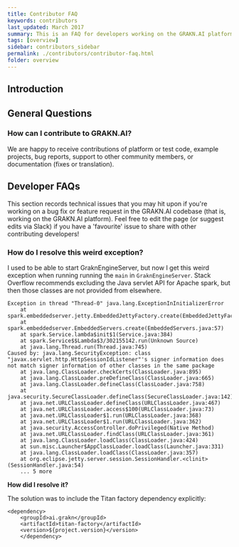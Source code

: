 ```yaml
---
title: Contributor FAQ
keywords: contributors
last_updated: March 2017
summary: This is an FAQ for developers working on the GRAKN.AI platform
tags: [overview]
sidebar: contributors_sidebar
permalink: ./contributors/contributor-faq.html
folder: overview
---
```


## Introduction

## General Questions

### How can I contribute to GRAKN.AI?

We are happy to receive contributions of platform or test code, example projects, bug reports, support to other community members, or documentation (fixes or translation). 


## Developer FAQs

This section records technical issues that you may hit upon if you're working on a bug fix or feature request in the GRAKN.AI codebase (that is, working on the GRAKN.AI platform). Feel free to edit the page (or suggest edits via Slack) if you have a 'favourite' issue to share with other contributing developers!

### How do I resolve this weird exception?

I used to be able to start GraknEngineServer, but now I get this weird exception when running running the `main` in `GraknEngineServer`. Stack Overflow recommends excluding the Java servlet API for Apache spark, but then those classes are not provided from elsewhere. 

```
Exception in thread "Thread-0" java.lang.ExceptionInInitializerError
	at spark.embeddedserver.jetty.EmbeddedJettyFactory.create(EmbeddedJettyFactory.java:34)
	at spark.embeddedserver.EmbeddedServers.create(EmbeddedServers.java:57)
	at spark.Service.lambda$init$1(Service.java:384)
	at spark.Service$$Lambda$3/302155142.run(Unknown Source)
	at java.lang.Thread.run(Thread.java:745)
Caused by: java.lang.SecurityException: class "javax.servlet.http.HttpSessionIdListener"'s signer information does not match signer information of other classes in the same package
	at java.lang.ClassLoader.checkCerts(ClassLoader.java:895)
	at java.lang.ClassLoader.preDefineClass(ClassLoader.java:665)
	at java.lang.ClassLoader.defineClass(ClassLoader.java:758)
	at java.security.SecureClassLoader.defineClass(SecureClassLoader.java:142)
	at java.net.URLClassLoader.defineClass(URLClassLoader.java:467)
	at java.net.URLClassLoader.access$100(URLClassLoader.java:73)
	at java.net.URLClassLoader$1.run(URLClassLoader.java:368)
	at java.net.URLClassLoader$1.run(URLClassLoader.java:362)
	at java.security.AccessController.doPrivileged(Native Method)
	at java.net.URLClassLoader.findClass(URLClassLoader.java:361)
	at java.lang.ClassLoader.loadClass(ClassLoader.java:424)
	at sun.misc.Launcher$AppClassLoader.loadClass(Launcher.java:331)
	at java.lang.ClassLoader.loadClass(ClassLoader.java:357)
	at org.eclipse.jetty.server.session.SessionHandler.<clinit>(SessionHandler.java:54)
	... 5 more
```	
	
**How did I resolve it?**

The solution was to include the Titan factory dependency explicitly:

```
<dependency>
    <groupId>ai.grakn</groupId>
    <artifactId>titan-factory</artifactId>
    <version>${project.version}</version>
    </dependency>
```